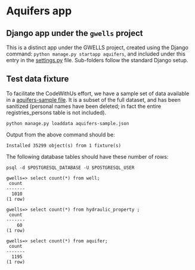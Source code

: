 # Aquifers app

## Django app under the `gwells` project

This is a distinct app under the GWELLS project, created using the Django command:
`python manage.py startapp aquifers`, and included under this entry in the [settings.py](../gwells/settings/__init__.py#L102) file.  Sub-folders follow the standard Django setup.

## Test data fixture

To facilitate the CodeWithUs effort, we have a sample set of data available in a
[aquifers-sample file](./fixtures/aquifers-sample.json).  It is a subset of the full dataset, and has been sanitized (personal names have been deleted; in fact the entire registries_persons table is not included).
```
python manage.py loaddata aquifers-sample.json 
```

Output from the above command should be:
```
Installed 35299 object(s) from 1 fixture(s)
```

The following database tables should have these number of rows:
```
psql -d $POSTGRESQL_DATABASE -U $POSTGRESQL_USER

gwells=> select count(*) from well;
 count 
-------
  1010
(1 row)

gwells=> select count(*) from hydraulic_property ;
 count 
-------
    60
(1 row)

gwells=> select count(*) from aquifer;
 count 
-------
  1195
(1 row)
```


